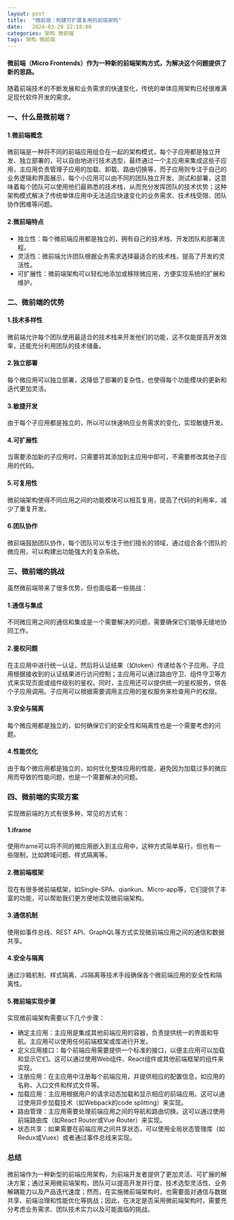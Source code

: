 ```yaml
---
layout: post
title:  "微前端：构建可扩展复用的前端架构"
date:   2024-03-28 22:18:08
categories: 架构 微前端
tags: 架构 微前端
---
```

#### 微前端（Micro Frontends）作为一种新的前端架构方式，为解决这个问题提供了新的思路。

随着前端技术的不断发展和业务需求的快速变化，传统的单体应用架构已经很难满足现代软件开发的需求。


### 一、什么是微前端？

#### 1.微前端概念

微前端是一种将不同的前端应用组合在一起的架构模式，每个子应用都是独立开发、独立部署的，可以自由地进行技术选型，最终通过一个主应用来集成这些子应用，主应用负责管理子应用的加载、卸载、路由切换等，而子应用则专注于自己的业务逻辑和界面展示，每个小应用可以由不同的团队独立开发、测试和部署，这意味着每个团队可以使用他们最熟悉的技术栈，从而充分发挥团队的技术优势；这种架构模式解决了传统单体应用中无法适应快速变化的业务需求、技术栈受限、团队协作困难等问题。


#### 2.微前端特点

- 独立性：每个微前端应用都是独立的，拥有自己的技术栈、开发团队和部署流程。
- 灵活性：微前端允许团队根据业务需求选择最适合的技术栈，提高了开发的灵活性。
- 可扩展性：微前端架构可以轻松地添加或移除微应用，方便实现系统的扩展和维护。


### 二、微前端的优势

#### 1.技术多样性

微前端允许每个团队使用最适合的技术栈来开发他们的功能，这不仅能提高开发效率，还能充分利用团队的技术储备。

#### 2.独立部署

每个微应用可以独立部署，这降低了部署的复杂性，也使得每个功能模块的更新和迭代更加灵活。

#### 3.敏捷开发

由于每个子应用都是独立的，所以可以快速响应业务需求的变化，实现敏捷开发。

#### 4.可扩展性

当需要添加新的子应用时，只需要将其添加到主应用中即可，不需要修改其他子应用的代码。

#### 5.可复用性

微前端架构使得不同应用之间的功能模块可以相互复用，提高了代码的利用率，减少了重复开发。

#### 6.团队协作

微前端鼓励团队协作，每个团队可以专注于他们擅长的领域，通过组合各个团队的微应用，可以构建出功能强大的复杂系统。


### 三、微前端的挑战

虽然微前端带来了很多优势，但也面临着一些挑战：

#### 1.通信与集成

不同微应用之间的通信和集成是一个需要解决的问题，需要确保它们能够无缝地协同工作。

#### 2.鉴权问题

在主应用中进行统一认证，然后将认证结果（如token）传递给各个子应用。子应用根据接收到的认证结果进行访问控制；主应用可以通过路由守卫、组件守卫等方式来实现页面或组件级别的鉴权。同时，主应用还可以提供统一的鉴权服务，供各个子应用调用。子应用可以根据需要调用主应用的鉴权服务来检查用户的权限。

#### 3.安全与隔离

每个微应用都是独立的，如何确保它们的安全性和隔离性也是一个需要考虑的问题。

#### 4.性能优化

由于每个微应用都是独立的，如何优化整体应用的性能，避免因为加载过多的微应用而导致的性能问题，也是一个需要解决的问题。


### 四、微前端的实现方案

实现微前端的方式有很多种，常见的方式有：

#### 1.iframe

使用iframe可以将不同的微应用嵌入到主应用中，这种方式简单易行，但也有一些限制，比如跨域问题、样式隔离等。

#### 2.微前端框架

现在有很多微前端框架，如Single-SPA、qiankun、Micro-app等，它们提供了丰富的功能，可以帮助我们更方便地实现微前端架构。

#### 3.通信机制

使用如事件总线、REST API、GraphQL等方式实现微前端应用之间的通信和数据共享。

#### 4.安全与隔离

通过沙箱机制、样式隔离、JS隔离等技术手段确保各个微前端应用的安全性和隔离性。

#### 5.微前端实现步骤

实现微前端架构需要以下几个步骤：

- 确定主应用：主应用是集成其他前端应用的容器，负责提供统一的界面和导航。主应用可以使用任何前端框架或库进行开发。
- 定义应用接口：每个前端应用需要提供一个标准的接口，以便主应用可以加载和显示它们。这可以通过使用Web组件、React组件或其他前端框架的组件来实现。
- 注册应用：在主应用中注册每个前端应用，并提供相应的配置信息，如应用的名称、入口文件和样式文件等。
- 加载应用：主应用根据用户的请求动态加载和显示相应的前端应用。这可以通过使用异步加载技术（如Webpack的code splitting）来实现。
- 路由管理：主应用需要处理前端应用之间的导航和路由切换。这可以通过使用前端路由库（如React Router或Vue Router）来实现。
- 状态共享：如果需要在前端应用之间共享状态，可以使用全局状态管理库（如Redux或Vuex）或者通过事件总线来实现。

### 总结

微前端作为一种新型的前端应用架构，为前端开发者提供了更加灵活、可扩展的解决方案；通过采用微前端架构，团队可以提高开发并行度、技术选型灵活性、业务解耦能力以及产品迭代速度；然而，在实施微前端架构时，也需要面对通信与数据共享、前端治理和性能优化等挑战；因此，在决定是否采用微前端架构时，需要充分考虑业务需求、团队技术实力以及可能面临的挑战。
